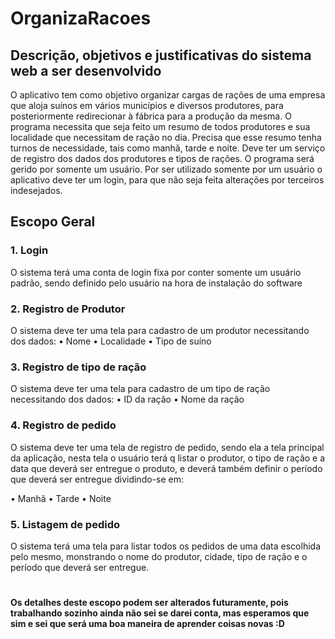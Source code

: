 # OrganizaRacoes

## Descrição, objetivos e justificativas do sistema web a ser desenvolvido

O aplicativo tem como objetivo organizar cargas de rações de uma empresa que aloja suínos em vários municípios e diversos produtores, para posteriormente redirecionar à fábrica para a produção da mesma. O programa necessita que seja feito um resumo de todos produtores e sua localidade que necessitam de ração no dia. Precisa que esse resumo tenha turnos de necessidade, tais como manhã, tarde e noite. Deve ter um serviço de registro dos dados dos produtores e tipos de rações. O programa será gerido por somente um usuário. Por ser utilizado somente por um usuário o aplicativo deve ter um login, para que não seja feita alterações por terceiros indesejados.

## Escopo Geral

### 1. Login
O sistema terá uma conta de login fixa por conter somente um usuário padrão, sendo definido pelo usuário na hora de instalação do software

### 2. Registro de Produtor
O sistema deve ter uma tela para cadastro de um produtor necessitando dos dados:
•	Nome
•	Localidade
•	Tipo de suíno

### 3. Registro de tipo de ração
O sistema deve ter uma tela para cadastro de um tipo de ração necessitando dos dados:
•	ID da ração
•	Nome da ração

### 4. Registro de pedido
O sistema deve ter uma tela de registro de pedido, sendo ela a tela principal da aplicação, nesta tela o usuário terá q listar o produtor, o tipo de ração e a data que deverá ser entregue o produto, e deverá também definir o período que deverá ser entregue dividindo-se em:

•	Manhã
•	Tarde
•	Noite

### 5. Listagem de pedido
O sistema terá uma tela para listar todos os pedidos de uma data escolhida pelo mesmo, monstrando o nome do produtor, cidade, tipo de ração e o período que deverá ser entregue.

#
**Os detalhes deste escopo podem ser alterados futuramente, pois trabalhando sozinho ainda não sei se darei conta, mas esperamos que sim e sei que será uma boa maneira de aprender coisas novas :D**
